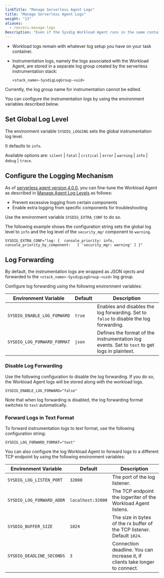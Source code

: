 ```yaml
---
linkTitle: "Manage Serverless Agent Logs"
title: "Manage Serverless Agent Logs"
weight: "13"
aliases:
  - /en/ecs-manage-logs
Description: "Even if the Sysdig Workload Agent runs in the same container as the workload it instruments, their log streams are handled separately."
---
```

 - Workload logs remain with whatever log setup you have on your task container.
 - Instrumentation logs, namely the logs associated with the Workload Agent, are stored in a separate log group created by the serverless instrumentation stack:

  	`<stack_name>-SysdigLogGroup-<uid>`

  Currently, the log group name for instrumentation cannot be edited.

You can configure the instrumentation logs by using the environment variables described below.


## Set Global Log Level

The environment variable `SYSDIG_LOGGING` sets the global instrumentation log level.

It defaults to `info`.

Available options are: `silent` | `fatal` | `critical` | `error` | `warning` | `info` | `debug` | `trace`.


## Configure the Logging Mechanism

As of [serverless agent version 4.0.0](/en/docs/release-notes/serverless-agent-release-notes/#400-february-10-2023), you can fine-tune the Workload Agent as described in [Manage Agent Log Levels](/en/manage-agent-log-levels) as follows:

- Prevent excessive logging from certain components
- Enable extra logging from specific components for troubleshooting

Use the environment variable `SYSDIG_EXTRA_CONF` to do so.

The following example shows the configuration string sets the global log level to `info` and the log level of the `security_mgr` component to `warning`.

```
SYSDIG_EXTRA_CONF="log: {  console_priority: info,  console_priority_by_component:   [ 'security_mgr: warning' ] }"
```

## Log Forwarding

By default, the instrumentation logs are wrapped as JSON ojects and  forwarded to the `<stack_name>-SysdigLogGroup-<uid>` log group.

Configure log forwarding using the following environment variables:

| Environment Variable        | Default | Description                                                  |
| --------------------------- | ------- | ------------------------------------------------------------ |
| `SYSDIG_ENABLE_LOG_FORWARD` | `true`  | Enables and disables the log forwarding. Set to `false` to disable the log forwarding. |
| `SYSDIG_LOG_FORWARD_FORMAT` | `json`  | Defines the format of the instrumentation log events. Set to `text` to get logs in plaintext. |

### Disable Log Forwarding

Use the following configuration to disable the log forwarding. If you do so, the Workload Agent logs will be stored along with the workload logs.

```
SYSDIG_ENABLE_LOG_FORWARD="false"
```

Note that when log forwarding is disabled, the log forwarding format switches to `text` automatically.

### Forward Logs in Text Format

To forward instrumentation logs  to text format, use the following configuration string:

```
SYSDIG_LOG_FORWARD_FORMAT="text"
```

You can also configure the log Workload Agent to forward logs to a different TCP endpoint by using the following environment variables:

| Environment Variable      | Default           | Description                                                                 |
|---------------------------|-------------------|-----------------------------------------------------------------------------|
| `SYSDIG_LOG_LISTEN_PORT`  | `32000`           | The port of the log listener.                                               |
| `SYSDIG_LOG_FORWARD_ADDR` | `localhost:32000` | The TCP endpoint the logwriter of the Workload Agent listens.               |
| `SYSDIG_BUFFER_SIZE`      | `1024`            | The size in bytes of the rx buffer of the TCP listener. Default `1024`.     |
| `SYSDIG_DEADLINE_SECONDS` | `3`               | Connection deadline. You can increase it, if clients take longer to connect. |